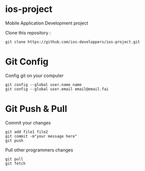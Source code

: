 ios-project
===========

Mobile Application Development project

Clone this repository :

	git clone https://github.com/ios-developpers/ios-project.git


Git Config
==========

Config git on your computer

	git config --global user.name name
	git config --global user.email email@email.fai


Git Push & Pull
===============

Commit your changes

	git add file1 file2
	git commit -m"your message here"
	git push

Pull other programmers changes

	git pull
	git fetch


